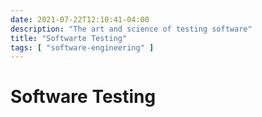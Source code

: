 ```yaml
---
date: 2021-07-22T12:10:41-04:00
description: "The art and science of testing software"
title: "Softwarte Testing"
tags: [ "software-engineering" ]
---
```


# Software Testing

<!-- TODO: Test pyramid -->
